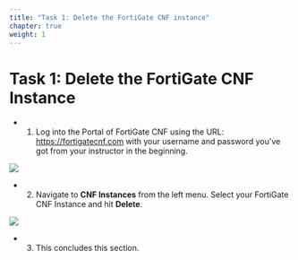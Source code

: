 ```yaml
---
title: "Task 1: Delete the FortiGate CNF instance"
chapter: true
weight: 1
---
```



# Task 1: Delete the FortiGate CNF Instance

- 1.  Log into the Portal of FortiGate CNF using the URL: https://fortigatecnf.com with your username and password you've got from your instructor in the beginning.

![](../images/image-cleanup-t1-1.png)


- 2.  Navigate to **CNF Instances** from the left menu. Select your FortiGate CNF Instance and hit **Delete**.

![](../images/image-cleanup-t1-2.png)


- 3.  This concludes this section.
